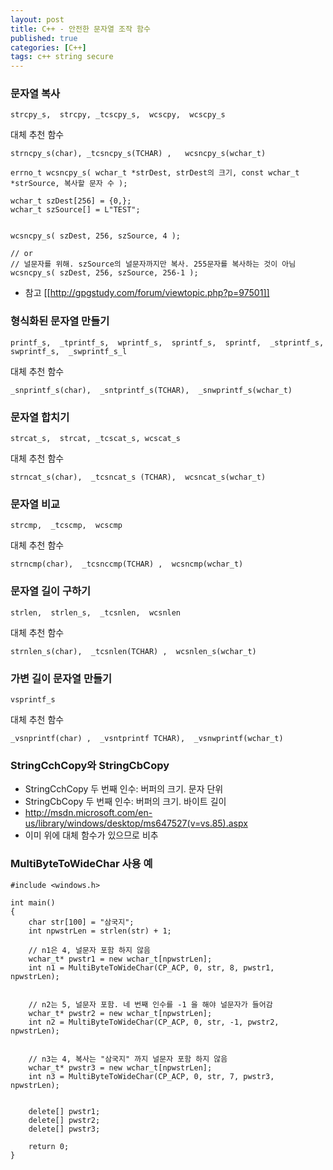 ```yaml
---
layout: post
title: C++ - 안전한 문자열 조작 함수
published: true
categories: [C++]
tags: c++ string secure
---
```

### 문자열 복사

```
strcpy_s,  strcpy, _tcscpy_s,  wcscpy,  wcscpy_s
```
  
대체 추천 함수  
```
strncpy_s(char), _tcsncpy_s(TCHAR) ,   wcsncpy_s(wchar_t)

errno_t wcsncpy_s( wchar_t *strDest, strDest의 크기, const wchar_t *strSource, 복사할 문자 수 );

wchar_t szDest[256] = {0,};
wchar_t szSource[] = L"TEST";


wcsncpy_s( szDest, 256, szSource, 4 );

// or
// 널문자를 위해. szSource의 널문자까지만 복사. 255문자를 복사하는 것이 아님
wcsncpy_s( szDest, 256, szSource, 256-1 );
```
  
- 참고 [[http://gpgstudy.com/forum/viewtopic.php?p=97501]]
  
  
  
### 형식화된 문자열 만들기

```
printf_s,  _tprintf_s,  wprintf_s,  sprintf_s,  sprintf,  _stprintf_s,  swprintf_s,  _swprintf_s_l
```
  
대체 추천 함수  
```
_snprintf_s(char),  _sntprintf_s(TCHAR),  _snwprintf_s(wchar_t)
```
  
  
### 문자열 합치기

```
strcat_s,  strcat, _tcscat_s, wcscat_s
```
  
대체 추천 함수  
```
strncat_s(char),  _tcsncat_s (TCHAR),  wcsncat_s(wchar_t)
```
  
  
### 문자열 비교

```
strcmp,  _tcscmp,  wcscmp
```
대체 추천 함수
  
```  
strncmp(char),  _tcsnccmp(TCHAR) ,  wcsncmp(wchar_t)
```
  
  
### 문자열 길이 구하기

```
strlen,  strlen_s,  _tcsnlen,  wcsnlen
```
  
대체 추천 함수  
```
strnlen_s(char),  _tcsnlen(TCHAR) ,  wcsnlen_s(wchar_t)
```
  
  
### 가변 길이 문자열 만들기

```
vsprintf_s
```
  
대체 추천 함수  
```
_vsnprintf(char) ,  _vsntprintf TCHAR),  _vsnwprintf(wchar_t)
```
  
  
  
### StringCchCopy와 StringCbCopy

- StringCchCopy  두 번째 인수: 버퍼의 크기. 문자 단위
- StringCbCopy   두 번째 인수: 버퍼의 크기. 바이트 길이
- http://msdn.microsoft.com/en-us/library/windows/desktop/ms647527(v=vs.85).aspx
- 이미 위에 대체 함수가 있으므로 비추
  
  
  
### MultiByteToWideChar 사용 예
  
```
#include <windows.h>

int main()
{
	char str[100] = "삼국지";
	int npwstrLen = strlen(str) + 1;

	// n1은 4, 널문자 포함 하지 않음
	wchar_t* pwstr1 = new wchar_t[npwstrLen];
	int n1 = MultiByteToWideChar(CP_ACP, 0, str, 8, pwstr1, npwstrLen);


	// n2는 5, 널문자 포함. 네 번째 인수를 -1 을 해야 널문자가 들어감
	wchar_t* pwstr2 = new wchar_t[npwstrLen];
	int n2 = MultiByteToWideChar(CP_ACP, 0, str, -1, pwstr2, npwstrLen);


	// n3는 4, 복사는 "삼국지" 까지 널문자 포함 하지 않음
	wchar_t* pwstr3 = new wchar_t[npwstrLen];
	int n3 = MultiByteToWideChar(CP_ACP, 0, str, 7, pwstr3, npwstrLen);


	delete[] pwstr1;
	delete[] pwstr2;
	delete[] pwstr3;

	return 0;
}
```
  
